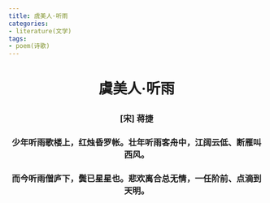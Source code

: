 ```yaml
---
title: 虞美人·听雨
categories:
- literature(文学)
tags:
- poem(诗歌)
---
```


<h1><p style="text-align: center;">虞美人·听雨</p></h1>

<h3><p style="text-align: center;">[宋] 蒋捷</p></h3>

<h3><p style="text-align: center;">少年听雨歌楼上，红烛昏罗帐。壮年听雨客舟中，江阔云低、断雁叫西风。</p></h3>

<h3><p style="text-align: center;">而今听雨僧庐下，鬓已星星也。悲欢离合总无情，一任阶前、点滴到天明。</p></h3>
